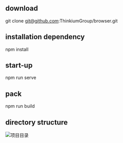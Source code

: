 ## download
git clone git@github.com:ThinkiumGroup/browser.git

## installation dependency
npm install

## start-up
npm run serve

## pack
npm run build

## directory structure
![项目目录](https://thinkium-data.s3-us-west-2.amazonaws.com/twallet-eng.png?imageslim)


